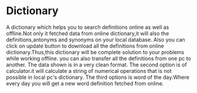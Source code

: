 # Dictionary
A dictionary which helps you to search definitions online as well as offline.Not only it fetched data from online dictionary,it will also the definitions,antonyms and synonyms on your local database.
Also you can click on update button to download all the definitions from online dictionary.Thus,this dictionary will be complete solution to your problems while working offline.
you can also transfer all the definitions from one pc to another.
The data shown is in a very clean format.
The second option is of calculator.it will calculate a string of numerical operations that is not possible in local pc's dictionary.
The third options is word of the day.Where every day you will get a new word definition fetched from online.
